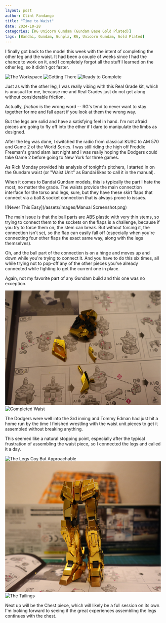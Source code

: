 ```yaml
---
layout: post
author: Clint Fandango
title: "Time to Waist"
date: 2024-10-28
categories: [RG Unicorn Gundam (Gundam Base Gold Plated)]
tags: [Bandai, Gundam, Gunpla, RG, Unicorn Gundam, Gold Plated]
---
```

I finally got back to the model this week with the intent of completing the other leg and the waist. It had been a couple of weeks since I had the chance to work on it, and I completely forgot all the stuff I learned on the other leg, so it didn't got faster.

![The Workspace](/assets/images/Workspace_sm.png)
![Getting There](/assets/images/rt_leg_1.png)
![Ready to Complete](/assets/images/rt_leg_2.png)

Just as with the other leg, I was really vibing with this Real Grade kit, which is unusual for me, because me and Real Grades just do not get along without considerable friction.

Actually, *friction* is the wrong word -- RG's tend to never want to stay together for me and fall apart if you look at them the wrong way. 

But the legs are solid and have a satisfying feel in hand. I'm not afraid pieces are going to fly off into the ether if I dare to manipulate the limbs as designed.

After the leg was done, I switched the radio from classical KUSC to AM 570 and Game 2 of the World Series. I was still riding the high off Freddie Freeman's grand slam last night and I was really hoping the Dodgers could take Game 2 before going to New York for three games. 

As Rick Monday provided his analysis of tonight's pitchers, I started in on the Gundam waist (or "Waist Unit" as Bandai likes to call it in the manual). 

When it comes to Bandai Gundam models, this is typically the part I hate the most, no matter the grade. The waists provide the main connection interface for the torso and legs, sure, but they have these skirt flaps that connect via a ball & socket connection that is always prone to issues.

![Never This Easy](/assets/images/Manual Screenshot.png)

The main issue is that the ball parts are ABS plastic with very thin stems, so trying to connect them to the sockets on the flaps is a challenge, because if you try to force them on, the stem can break. But without forcing it, the connection isn't set, so the flap can easily fall off (especially when you're connecting four other flaps the exact same way, along with the legs themselves).

Oh, and the ball part of the connection is on a hinge and moves up and down while you're trying to connect it. And you have to do this six times, all while trying not to pop-off any of the other pieces you've already connected while fighting to get the current one in place. 

Again, not my favorite part of any Gundam build and this one was no exception.

![Waist Unit With Skirt Flap](/assets/images/waist1.JPG)
![Completed Waist](/assets/images/waist_complete.JPG)

The Dodgers were well into the 3rd inning and Tommy Edman had just hit a home run by the time I finished wrestling with the waist unit pieces to get it assembled without breaking anything.

This seemed like a natural stopping point, especially after the typical frustration of assembling the waist piece, so I connected the legs and called it a day.

![The Legs Coy But Approachable](/assets/images/legs_complete1.JPG)
![These Legs Say Confident Yet Relaxed](/assets/images/legs_complete2.JPG)
![The Tailings](/assets/images/tailings.JPG)

Next up will be the Chest piece, which will likely be a full session on its own. I'm looking forward to seeing if the great experiences assembling the legs continues with the chest.
